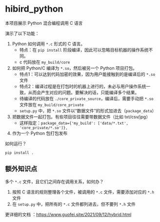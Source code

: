 # hibird_python
本项目展示 Python 混合编程调用 C 语言

演示了以下功能：
1. Python 如何调用 `*.c` 形式的 C 语言。
    - 特点：在 `pip install` 阶段编译，因此可以忽略目标机器的操作系统不同。
    - c 代码放在 `my_build/core`
2. 如何把 Python/C 编译为 `*.so`，然后被另一个 Python 项目打包。
    - 特点1：可以达到代码加密的效果，因为用户能接触到的是编译后的 `*.so` 文件
    - 特点2：编译过程是在打包时的机器上进行的，未必与用户操作系统一致，从而会产生对应的问题。要解决的话，只能编译多个结果。
    - 待编译的代码放在 `./core_private_source`，编译后，需要手动把 `*.so` 文件放在 `my_build/core_private` 
    - `setup.py` 中，把 `*.so` 文件以“数据文件”的形式加进去（`package_data`）
3. 把数据文件一起打包。有些项目往往需要带数据文件（比如 txt/csv/jpg）
    - 这样指定：`package_data={'my_build': ['data/*.txt', 'core_private/*.so']},`
4. 作为一个 Python 包打包发布 
 

如何运行？
```
pip install .
```

## 额外知识点 

多个 `*.c` 文件，且它们之间存在调用关系，如何办？
1. 按照 C 语言的规则整理各个文件，被调用的 `*.c` 文件，需要添加对应的 `*.h` 文件
2. 在 `setup.py` 中，把所有的  `*.c` 文件都列进去，但不要列 `*.h` 文件
 


更详细的文档 ：https://www.guofei.site/2021/09/12/hybrid.html
